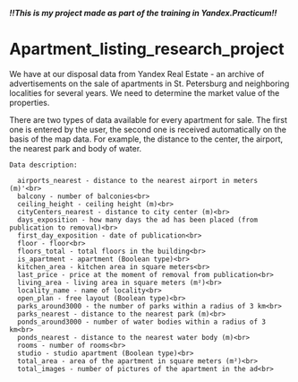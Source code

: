 ***!!This is my project made as part of the training in Yandex.Practicum!!***


# Apartment_listing_research_project

We have at our disposal data from Yandex Real Estate - an archive of advertisements on the sale of apartments in St. Petersburg and neighboring localities for several years. We need to determine the market value of the properties.

There are two types of data available for every apartment for sale. The first one is entered by the user, the second one is received automatically on the basis of the map data. For example, the distance to the center, the airport, the nearest park and body of water.

```
Data description:

  airports_nearest - distance to the nearest airport in meters (m)'<br>
  balcony - number of balconies<br>
  ceiling_height - ceiling height (m)<br>
  cityCenters_nearest - distance to city center (m)<br>
  days_exposition - how many days the ad has been placed (from publication to removal)<br>
  first_day_exposition - date of publication<br>
  floor - floor<br>
  floors_total - total floors in the building<br>
  is_apartment - apartment (Boolean type)<br>
  kitchen_area - kitchen area in square meters<br>
  last_price - price at the moment of removal from publication<br>
  living_area - living area in square meters (m²)<br>
  locality_name - name of locality<br>
  open_plan - free layout (Boolean type)<br>
  parks_around3000 - the number of parks within a radius of 3 km<br>
  parks_nearest - distance to the nearest park (m)<br>
  ponds_around3000 - number of water bodies within a radius of 3 km<br>
  ponds_nearest - distance to the nearest water body (m)<br>
  rooms - number of rooms<br>
  studio - studio apartment (Boolean type)<br>
  total_area - area of the apartment in square meters (m²)<br>
  total_images - number of pictures of the apartment in the ad<br>
  
```
